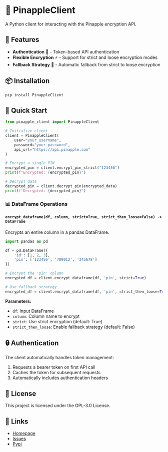 # 🍍 PinappleClient

A Python client for interacting with the Pinapple encryption API.

## 🚀 Features

- **Authentication** 🔐 - Token-based API authentication
- **Flexible Encryption** ⚡ - Support for strict and loose encryption modes
- **Fallback Strategy** 🔄 - Automatic fallback from strict to loose encryption

## 📦 Installation

```bash
pip install PinappleClient
```

## 🔧 Quick Start

```python
from pinapple_client import PinappleClient

# Initialize client
client = PinappleClient(
    user="your_username",
    password="your_password",
    api_url="https://api.pinapple.com"
)

# Encrypt a single PIN
encrypted_pin = client.encrypt_pin_strict("123456")
print(f"Encrypted: {encrypted_pin}")

# Decrypt data
decrypted_pin = client.decrypt_pin(encrypted_data)
print(f"Decrypted: {decrypted_pin}")
```

### 📊 DataFrame Operations

#### `encrypt_dataframe(df, column, strict=True, strict_then_loose=False) -> DataFrame`
Encrypts an entire column in a pandas DataFrame.

```python
import pandas as pd

df = pd.DataFrame({
    'id': [1, 2, 3],
    'pin': ['123456', '789012', '345678']
})

# Encrypt the 'pin' column
encrypted_df = client.encrypt_dataframe(df, 'pin', strict=True)

# Use fallback strategy
encrypted_df = client.encrypt_dataframe(df, 'pin', strict_then_loose=True)
```

**Parameters:**
- `df`: Input DataFrame
- `column`: Column name to encrypt
- `strict`: Use strict encryption (default: True)
- `strict_then_loose`: Enable fallback strategy (default: False)

## 🔒 Authentication

The client automatically handles token management:

1. Requests a bearer token on first API call
2. Caches the token for subsequent requests
3. Automatically includes authentication headers


## 📄 License

This project is licensed under the GPL-3.0 License.

## 🔗 Links

- [Homepage](https://github.com/ebremst3dt/pinappleclient)
- [Issues](https://github.com/ebremst3dt/pinappleclient/issues)
- [Pypi](https://pypi.org/project/PinappleClient/)